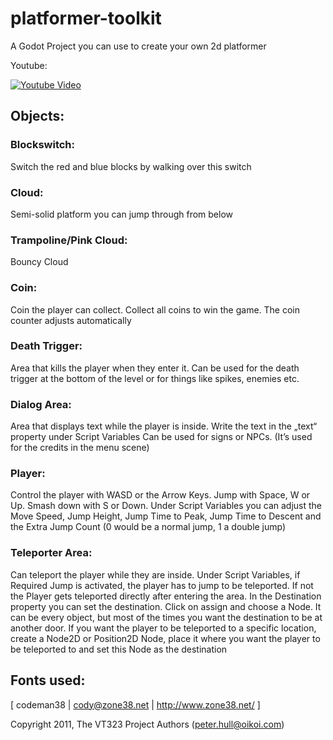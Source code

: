 # platformer-toolkit
A Godot Project you can use to create your own 2d platformer

Youtube:

[![Youtube Video](https://img.youtube.com/vi/wXCLaRMhl9c/0.jpg)](https://www.youtube.com/watch?v=wXCLaRMhl9c)

## Objects:

### Blockswitch:
Switch the red and blue blocks by walking over this switch

### Cloud:
Semi-solid platform you can jump through from below

### Trampoline/Pink Cloud:
Bouncy Cloud

### Coin:
Coin the player can collect. Collect all coins to win the game.
The coin counter adjusts automatically

### Death Trigger:
Area that kills the player when they enter it.
Can be used for the death trigger at the bottom of the level or for things like spikes, enemies etc.

### Dialog Area:
Area that displays text while the player is inside.
Write the text in the „text“ property under Script Variables
Can be used for signs or NPCs.
(It’s used for the credits in the menu scene)

### Player:
Control the player with WASD or the Arrow Keys. Jump with Space, W or Up. Smash down with S or Down.
Under Script Variables you can adjust the Move Speed, Jump Height, Jump Time to Peak, Jump Time to Descent and the Extra Jump Count (0 would be a normal jump, 1 a double jump)

### Teleporter Area:
Can teleport the player while they are inside.
Under Script Variables, if Required Jump is activated, the player has to jump to be teleported. If not the Player gets teleported directly after entering the area.
In the Destination property you can set the destination. Click on assign and choose a Node. It can be every object, but most of the times you want the destination to be at another door.
If you want the player to be teleported to a specific location, create a Node2D or Position2D Node, place it where you want the player to be teleported to and set this Node as the destination

## Fonts used:
[ codeman38 | cody@zone38.net | http://www.zone38.net/ ]

Copyright 2011, The VT323 Project Authors (peter.hull@oikoi.com)
